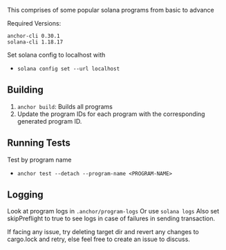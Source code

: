 This comprises of some popular solana programs from basic to advance

Required Versions:
```
anchor-cli 0.30.1
solana-cli 1.18.17
```

Set solana config to localhost with
- ``` solana config set --url localhost ```

## Building
1) `anchor build`: Builds all programs
2) Update the program IDs for each program with the corresponding generated program ID.

## Running Tests
Test by program name
- ```anchor test --detach --program-name <PROGRAM-NAME>```

## Logging
Look at program logs in `.anchor/program-logs`
Or use `solana logs`
Also set skipPreflight to true to see logs in case of failures in sending transaction.

If facing any issue, try deleting target dir and revert any changes to cargo.lock and retry, else feel free to create an issue to discuss.